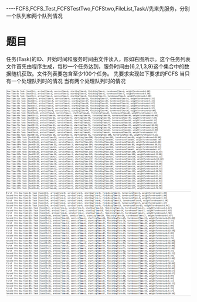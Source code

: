 ﻿----FCFS,FCFS_Test,FCFSTestTwo,FCFStwo,FileList,Task//先来先服务，分别一个队列和两个队列情况
# 题目
任务(Task)的ID、开始时间和服务时间由文件读入，形如右图所示。这个任务列表文件首先由程序生成，每秒一个任务达到，服务时间由{6,2,1,3,9}这个集合中的数据随机获取。文件列表要包含至少100个任务。
先要求实现如下要求的FCFS
当只有一个处理队列时的情况
当有两个处理队列时的情况

![image](https://raw.githubusercontent.com/905220575/LearnJava/master/img/zhonghe/FCFSone.png)
![image](https://raw.githubusercontent.com/905220575/LearnJava/master/img/zhonghe/FCFStwo.png)
